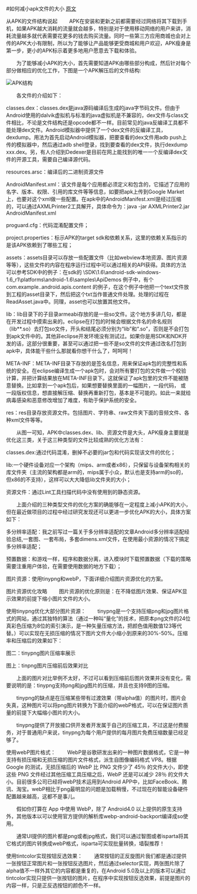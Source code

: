 #如何减小apk文件的大小
[原文](https://zmywly8866.github.io/2015/04/06/decrease-apk-size.html)

从APK的文件结构说起
  APK在安装和更新之前都需要经过网络将其下载到手机，如果APK越大消耗的流量就会越多，特别是对于使用移动网络的用户来讲，消耗流量越多就代表需要花更多的钱去购买流量。同时一些第三方应用商城也会对上传的APK大小有限制，所以为了能够让产品能够更受商城和用户欢迎，APK瘦身是第一步，更小的APK标示着更多地用户愿意去下载和体验。

  为了能够减小APK的大小，首先需要知道APK由哪些部分构成，然后针对每个部分做相应的优化工作，下图是一个APK解压后的文件结构:

![APK结构](abc.jpg)

  各文件的介绍如下：

classes.dex：classes.dex是java源码编译后生成的java字节码文件。但由于Android使用的dalvik虚拟机与标准的java虚拟机是不兼容的，dex文件与class文件相比，不论是文件结构还是opcode都不一样。目前常见的java反编译工具都不能处理dex文件。Android模拟器中提供了一个dex文件的反编译工具，dexdump。用法为首先启动Android模拟器，把要查看的dex文件用adb push上传的模拟器中，然后通过adb shell登录，找到要查看的dex文件，执行dexdump xxx.dex。另，有人介绍到Dedexer是目前在网上能找到的唯一一个反编译dex文件的开源工具，需要自己编译源代码。

resources.arsc：编译后的二进制资源文件

AndroidManifest.xml：该文件是每个应用都必须定义和包含的，它描述了应用的名字、版本、权限、引用的库文件等等信息，如要把apk上传到Google Market上，也要对这个xml做一些配置。在apk中的AndroidManifest.xml是经过压缩的，可以通过AXMLPrinter2工具解开，具体命令为：java -jar AXMLPrinter2.jar AndroidManifest.xml

proguard.cfg：代码混淆配置文件；

project.properties：标示APK的target sdk和依赖关系，这里的依赖关系指示的是该APK依赖到了哪些工程；

assets：assets目录可以存放一些配置文件（比如webview本地资源、图片资源等等），这些文件的内容在程序运行过程中可以通过相关的API获得。具体的方法可以参考SDK中的例子：在sdk的 \SDK\1.6\android-sdk-windows-1.6_r1\platforms\android-1.6\samples\ApiDemos 例子中，有个com.example..android.apis.content 的例子，在这个例子中他把一个text文件放到工程的asset目录下，然后把这个txt当作普通文件处理。处理的过程在ReadAsset.java中。同理，asset也可以放置其他文件。

lib：lib目录下的子目录armeabi存放的是一些so文件。这个地方多讲几句，都是在开发过程中摸索出来的。eclipse在打包的时候会根据文件名的命名规则（lib**.so）去打包so文件，开头和结尾必须分别为“lib”和“.so”，否则是不会打包到apk文件中的。其他非eclipse开发环境没有测试过。如果你是用SDK和NDK开发的话，这部分很重要，甚至可以通过把一些不是so文件的文件通过改名打包到apk中，具体能干些什么那就看你想干什么了，呵呵呵！

META-INF：META-INF目录下存放的是签名信息，用来保证apk包的完整性和系统的安全。在eclipse编译生成一个apk包时，会对所有要打包的文件做一个校验计算，并把计算结果放在META-INF目录下。这就保证了apk包里的文件不能被随意替换。比如拿到一个apk包后，如果想要替换里面的一幅图片，一段代码， 或一段版权信息，想直接解压缩、替换再重新打包，基本是不可能的。如此一来就给病毒感染和恶意修改增加了难度，有助于保护系统的安全。

res：res目录存放资源文件。包括图片、字符串、raw文件夹下面的音频文件、各种xml文件等等。

  从图一可知，APK中classes.dex、lib、资源文件是大头，APK瘦身主要就是优化这三类，关于这三种类型的文件比较成熟的优化方法有：

classes.dex:通过代码混淆，删掉不必要的jar包和代码实现该文件的优化；

lib:一个硬件设备对应一个架构（mips、arm或者x86），只保留与设备架构相关的库文件夹（主流的架构都是arm的，mips属于小众，默认也是支持arm的so的，但x86的不支持），这样可以大大降低lib文件夹的大小；

资源文件：通过Lint工具扫描代码中没有使用到的静态资源。

  上面介绍的三种类型文件的优化方案的确能够在一定程度上减小APK的大小，但在最近做项目的过程中经过研究发现还可以更进一步优化APK的大小，具体方案如下：

多分辨率适配：我之前写过一篇关于多分辨率适配的文章Android多分辨率适配经验总结,一套图、一套布局，多套dimens.xml文件，在使用最小资源的情况下搞定多分辨率适配；

预置数据：和游戏一样，程序和数据分离，进入模块时下载预置数据（下载的策略需要注重用户体验，在需要使用数据的地方下载）；

图片资源：使用tinypng和webP，下面详细介绍图片资源优化的方案。

图片资源优化攻略
  图片资源的优化原则是：在不降低图片效果、保证APK显示效果的前提下缩小图片文件的大小。

使用tinypng优化大部分图片资源：
  tinypng是一个支持压缩png和jpg图片格式的网站，通过其独特的算法（通过一种叫“量化”的技术，把原本png文件的24位真彩色压缩为8位的索引演示，是一种矢量压缩方法，把颜色值用数值123等代替。）可以实现在无损压缩的情况下图片文件大小缩小到原来的30%-50%。压缩率和压缩后的效果如下：

图二：tinypng图片压缩率展示

图上：tinpng图片压缩前后效果对比

  上面的图片对比举例不太好，不过可以看到压缩前后图片效果并没有变化，需要说明的是：tinypng支持png和jpg图片的压缩，并且也支持9图的压缩。

  tinypng的缺点是在压缩某些带有过渡效果（带alpha值）的图片时，图片会失真，这种图片可以将png图片转换为下面介绍的webP格式，可以在保证图片质量的前提下大幅缩小图片的大小。

  tinypng提供了开放接口供开发者开发属于自己的压缩工具，不过这是付费服务，对于普通用户来说，tinypng为每个用户提供的每月图片免费压缩数量已经足够了。

使用webP图片格式：
  WebP是谷歌研发出来的一种图片数据格式，它是一种支持有损压缩和无损压缩的图片文件格式，派生自图像编码格式 VP8。根据 Google 的测试，无损压缩后的 WebP 比 PNG 文件少了 45％ 的文件大小，即使这些 PNG 文件经过其他压缩工具压缩之后，WebP 还是可以减少 28％ 的文件大小。目前很多公司已经将webP技术运用到Android APP中，比如FaceBook、腾讯、淘宝。webP相比于png最明显的问题是加载稍慢，不过现在的智能设备硬件配置越来越高，这都不是事儿。

  假如你打算在 App 中使用 WebP，除了 Android4.0 以上提供的原生支持外，其他版本以可以使用官方提供的解析库webp-android-backport编译成so使用。

  通常UI提供的图片都是png或者jpg格式，我们可以通过智图或者isparta将其它格式的图片转换成webP格式，isparta可实现批量转换，墙裂推荐！

使用tintcolor实现按钮反选效果：
  通常按钮的正反旋图片我们都是通过提供一张按钮正常图片和一张按钮反选图片，然后通过selector实现，两张图片除了alpha值不一样外其它的内容都是重复的，在Android 5.0及以上的版本可以通过tintcolor实现只提供一张按钮的图片，在程序中实现按钮反选效果，前提是图片的内容一样，只是正反选按钮的颜色不一样。